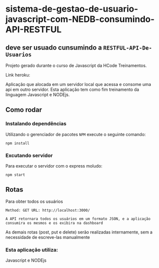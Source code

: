 # sistema-de-gestao-de-usuario-javascript-com-NEDB-consumindo-API-RESTFUL

## deve ser usuado cunsumindo a `RESTFUL-API-De-Usuarios`

Projeto gerado durante o curso de Javascript da HCode Treinamentos.

Link heroku:

Aplicação que alocada em um servidor local que acessa e consome uma api em outro servidor. Esta aplicação tem como fim treinamento da linguagem Javascript e NODEjs.

## Como rodar

### Instalando dependências
Utilizando o gerenciador de pacotes `NPM` execute o seguinte comando:
```
npm install
```

### Excutando servidor
Para executar o servidor com o express moludo:
```
npm start
```

## Rotas
Para obter todos os usuários
```
Method: GET URL: http://localhost:3000/
```
```
A API retornara todos os usuários em um formato JSON, e a aplicação consumira os mesmos e os exibira na dashboard
```

As demais rotas (post, put e delete) serão realizadas internamente, sem a necessidade de escreve-las manualmente

### Esta aplicação utiliza: 
Javascript e NODEjs
